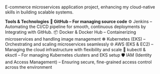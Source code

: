 E-commerce microservices application project, enhancing my cloud-native skills in building scalable systems.

**Tools & Technologies**
**🔗 GitHub – For managing source code**
⚙️ Jenkins – Automating the CI/CD pipeline for smooth, continuous deployments by Integrating with GitHub. 
📦 Docker & Docker Hub – Containerizing microservices and handling image management
☸️ Kubernetes (EKS) – Orchestrating and scaling microservices seamlessly 
🌐 AWS (EKS & EC2) – Managing the cloud infrastructure with flexibility and scale
🔧 kubectl & eksctl – For managing Kubernetes clusters and EKS setup
🛡️ IAM (Identity and Access Management) – Ensuring secure, fine-grained access control across the environment
